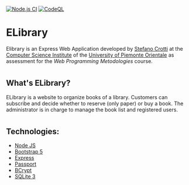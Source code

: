 [![Node.js CI](https://github.com/stecrotti1/ELibrary/actions/workflows/node.js.yml/badge.svg?branch=master)](https://github.com/stecrotti1/ELibrary/actions/workflows/node.js.yml)
[![CodeQL](https://github.com/stecrotti1/ELibrary/actions/workflows/codeql-analysis.yml/badge.svg)](https://github.com/stecrotti1/ELibrary/actions/workflows/codeql-analysis.yml)

# ELibrary

Elibrary is an Express Web Application developed by [Stefano Crotti](https://github.com/stecrotti1) at the [Computer Science Institute](http://www.di.unipmn.it/) of the [University of Piemonte Orientale](http://www.uniupo.it/) as assessment for the *Web Programming Metodologies* course.

#

## What's ELibrary?
ELibrary is a website to organize books of a library. Customers can subscribe and decide whether to reserve (only paper) or buy a book.
The administrator is in charge to manage the book list and registered users.

#

## Technologies:

* [Node JS](https://nodejs.org/en/)
* [Bootstrap 5](https://getbootstrap.com/)
* [Express](https://expressjs.com/)
* [Passport](http://www.passportjs.org/)
* [BCrypt](https://www.npmjs.com/package/bcrypt)
* [SQLite 3](https://www.npmjs.com/package/sqlite3)

